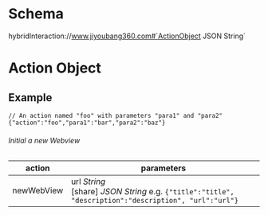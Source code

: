 # Schema
hybridInteraction://www.jiyoubang360.com#`ActionObject JSON String`
# Action Object
## Example
```
// An action named "foo" with parameters "para1" and "para2"
{"action":"foo","para1":"bar","para2":"baz"}
```
###### Initial a new Webview
action | parameters
--- | ---
newWebView |  url *String*<br>[share] *JSON String* e.g. `{"title":"title", "description":"description", "url":"url"}`

